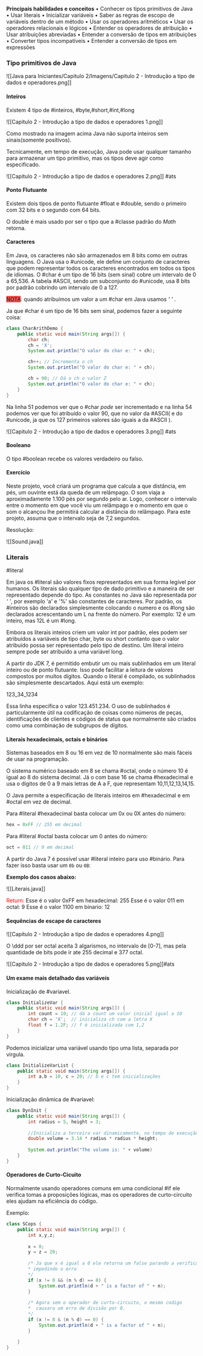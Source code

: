 **Principais habilidades e conceitos**
• Conhecer os tipos primitivos de Java 
• Usar literais 
• Inicializar variáveis 
• Saber as regras de escopo de variáveis dentro de um método
• Usar os operadores aritméticos
• Usar os operadores relacionais e lógicos 
• Entender os operadores de atribuição 
• Usar atribuições abreviadas 
• Entender a conversão de tipos em atribuições 
• Converter tipos incompatíveis
• Entender a conversão de tipos em expressões

### Tipo primitivos de Java

![[Java para Iniciantes/Capitulo 2/Imagens/Capitulo 2 - Introdução a tipo de dados e operadores.png]]

#### Inteiros

Existem 4 tipo de #inteiros, #byte,#short,#int,#long

![[Capitulo 2 - Introdução a tipo de dados e operadores 1.png]]

Como mostrado na imagem acima Java não suporta inteiros sem sinais(somente positivos).

Tecnicamente, em tempo de execução, Java pode usar qualquer tamanho para armazenar  um tipo primitivo, mas os tipos deve agir como especificado.

![[Capitulo 2 - Introdução a tipo de dados e operadores 2.png]]
#ats

#### Ponto Flutuante

Existem dois tipos de ponto flutuante #float e #double, sendo o primeiro com 32 bits e o segundo com 64 bits. 

O double é mais usado por ser o tipo que a #classe padrão do *Math* retorna. 

#### Caracteres

Em Java, os caracteres não são armazenados em 8 bits como em outras linguagens. O Java usa o #unicode, ele define um conjunto de caracteres que podem representar todos os caracteres encontrados em todos os tipos de idiomas. O #char é um tipo de 16 bits (sem sinal) cobre um intervalo de 0 a 65,536. A tabela #ASCII, sendo um subconjunto do #unicode, usa 8 bits por padrão cobrindo um intervalo de 0 a 127.

<span style="background:#ff4d4f">NOTA</span>: quando atribuímos um valor a um #char em Java usamos *'* *'* .

Ja que #char é um tipo de 16 bits sem sinal, podemos fazer a seguinte coisa:

```Java
class CharArithDemo {
	public static void main(String args[]) {
		char ch;
		ch = 'X';
		System.out.println("O valor do char e: " + ch);

		ch++; // Incrementa o ch
		System.out.println("O valor do char e: " + ch);

		ch = 90; // Dá o ch o valor Z
		System.out.println("O valor do char e: " + ch);
	}
}
```

Na linha 51 podemos ver que o #char *pode* ser incrementado e na linha 54 podemos ver que foi atribuído o valor 90, que no valor da #ASCII( e do #unicode, ja que os 127 primeiros valores são iguais a da #ASCII ).

![[Capitulo 2 - Introdução a tipo de dados e operadores 3.png]] #ats

#### Booleano

O tipo #boolean recebe os valores verdadeiro ou falso.


#### Exercício

Neste projeto, você criará um programa que calcula a que distância, em pés,
um ouvinte está da queda de um relâmpago. O som viaja a aproximadamente 1.100 pés por segundo pelo ar. Logo, conhecer o intervalo entre o momento em que você viu um relâmpago e o momento em que o som o alcançou lhe permitirá calcular a distância do relâmpago. Para este projeto, assuma que o intervalo seja de 7,2 segundos.

Resolução:

![[Sound.java]]

### Literais
#literal

Em java os #literal são valores fixos representados em sua forma legível por humanos. Os literais são qualquer tipo de dado primitivo e a maneira de ser representado depende do tipo. As constantes no Java são  representada por *'* *'*, por exemplo 'a' e '%' são constantes de caracteres. Por padrão, os #inteiros são declarados simplesmente colocando o numero e os #long são declarados acrescentando um L na frente do número. Por exemplo: 12 é um inteiro, mas 12L é um #long.

Embora os literais inteiros criem um valor int por padrão, eles podem ser atribuídos a variáveis de tipo char, byte ou short contanto que o valor atribuído possa ser representado pelo tipo de destino. Um literal inteiro sempre pode ser atribuído a uma variável long.

A partir do JDK 7, é permitido embutir um ou mais sublinhados em um literal inteiro ou de ponto flutuante. Isso pode facilitar a leitura de valores compostos por muitos dígitos. Quando o literal é compilado, os sublinhados são simplesmente descartados. Aqui está um exemplo:

123_34_1234

Essa linha especifica o valor 123.451.234. O uso de sublinhados é particularmente útil na codificação de coisas como números de peças, identificações de clientes e códigos de status que normalmente são criados como uma combinação de subgrupos de dígitos.

#### Literais hexadecimais, octais e binários

Sistemas baseados em 8 ou 16 em vez de 10 normalmente são mais fáceis de usar na programação.

O sistema numérico baseado em 8 se chama #octal, onde o número 10 é igual ao 8 do sistema decimal. Já o com base 16 se chama #hexadecimal e usa o dígitos de 0 a 9 mais letras de A a F, que representam 10,11,12,13,14,15.

O Java permite a especificação de literais inteiros em #hexadecimal e em #octal em vez de decimal. 

Para #literal #hexadecimal basta colocar um 0x ou 0X antes do número:

```Java
hex = 0xFF // 255 em decimal
```

Para #literal #octal basta colocar um 0 antes do número:
```Java
oct = 011 // 9 em decimal
```

A partir do Java 7 é possível usar #literal inteiro para uso #binário. Para fazer isso basta usar um `0b` ou `0B`: 

**Exemplo dos casos abaixo:**

![[Literais.java]]

<font color="#ff0000">Return:</font>
Esse é o valor 0xFF em hexadecimal: 255
Esse é o valor 011 em octal: 9
Esse é o valor 1100 em binario: 12

#### Sequências de escape de caracteres

![[Capitulo 2 - Introdução a tipo de dados e operadores 4.png]]

O \ddd por ser octal aceita 3 algarismos, no intervalo de [0-7], mas pela quantidade de bits pode ir ate 255 decimal e 377 octal.

![[Capitulo 2 - Introdução a tipo de dados e operadores 5.png]]#ats

#### Um exame mais detalhado das variáveis

Inicialização de #variavel.

```Java
class InitializeVar {
	public static void main(String args[]) {
		int count = 10; // dá a count um valor inicial igual a 10 
		char ch = 'X';  // inicializa ch com a letra X 
		float f = 1.2F; // f é inicializada com 1,2
	}
}
```

Podemos inicializar uma variável usando tipo uma lista, separada por virgula.

```Java
class InitializeVarList {
	public static void main(String args[]) {
		int a,b = 10, c = 20; // b e c tem inicializações
	}
}
```

Inicialização dinâmica de #variavel: 

```Java
class DynInit {
	public static void main(String args[]) {
		int radius = 5, height = 3;
		
		//Inicializa a terceira var dinamicamente, no tempo de execução
		double volume = 3.14 * radius * radius * height;
		
		System.out.println("The volume is: " + volume)
	}
}
```


#### Operadores de Curto-Cicuito

Normalmente usando operadores comuns em uma condicional #if ele verifica tomas a proposições lógicas, mas os operadores de curto-circuito eles ajudam na eficiência do código.

Exemplo:
```Java
class SCops {
	public static void main(String args[]) {
		int x,y,z;
		
		x = 0;
		y = z = 20;
		
		/* Ja que x é igual a 0 ele retorna um false parando a verificação
		* impedindo o erro
		*/
		if (x != 0 && (n % d) == 0) {
			System.out.println(d + " is a factor of " + n);
		}
		
		/* Agora sem o operador de curto-circuito, o mesmo codigo 
		*  causara um erro de divisão por 0.
		*/
		if (x != 0 & (n % d) == 0) {
			System.out.println(d + " is a factor of " + n);
		}
		
	}
}
```
